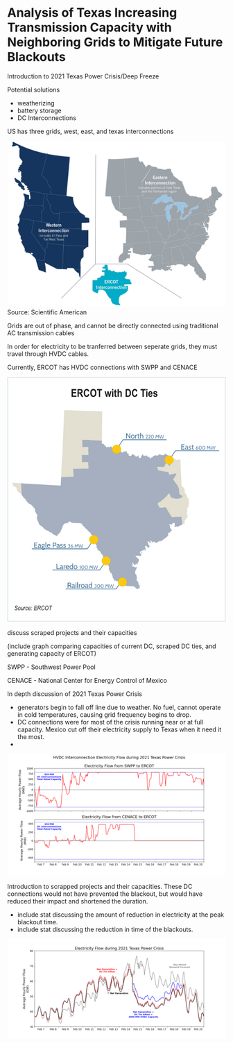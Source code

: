 # Analysis of Texas Increasing Transmission Capacity with Neighboring Grids to Mitigate Future Blackouts

Introduction to 2021 Texas Power Crisis/Deep Freeze

Potential solutions
* weatherizing
* battery storage
* DC Interconnections

US has three grids, west, east, and texas interconnections

![1](/jpeg/us_interconnections.jpeg)
Source: Scientific American

Grids are out of phase, and cannot be directly connected using traditional AC transmission cables

In order for electricity to be tranferred between seperate grids, they must travel through HVDC cables. 

Currently, ERCOT has HVDC connections with SWPP and CENACE

![1](/jpeg/ercot.jpeg)

discuss scraped projects and their capacities

(include graph comparing capacities of current DC, scraped DC ties, and generating capacity of ERCOT)

SWPP - Southwest Power Pool

CENACE - National Center for Energy Control of Mexico

In depth discussion of 2021 Texas Power Crisis
* generators begin to fall off line due to weather. No fuel, cannot operate in cold temperatures, causing grid frequency begins to drop.
* DC connections were for most of the crisis running near or at full capacity. Mexico cut off their electricity supply to Texas when it need it the most.
* 

![1](/png/Figure_5.png)

Introduction to scrapped projects and their capacities.
These DC connections would not have prevented the blackout, but would have reduced their impact and shortened the duration.
* include stat discussing the amount of reduction in electricity at the peak blackout time.
* include stat discussing the reduction in time of the blackouts.

![2](/png/Figure_6.png)
